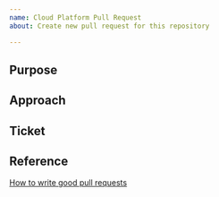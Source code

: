 ```yaml
---
name: Cloud Platform Pull Request
about: Create new pull request for this repository

---
```


## Purpose

<!-- Clearly describe the problem PR solves -->

## Approach

<!-- Describe how this approach address the issue -->

## Ticket

<!-- Reference to existing ticket in waffle board or github issues -->

## Reference

[How to write good pull requests](https://www.annashipman.co.uk/jfdi/good-pull-requests.html)
